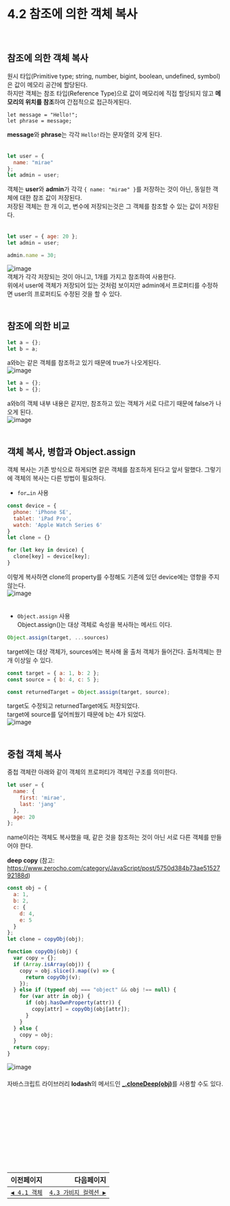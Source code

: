 # 4.2 참조에 의한 객체 복사   
　   
## 참조에 의한 객체 복사
원시 타입(Primitive type;  string, number, bigint, boolean, undefined, symbol)은 값이 메모리 공간에 할당된다.   
하지만 객체는 참조 타입(Reference Type)으로 값이 메모리에 직접 할당되지 않고 **메모리의 위치를 참조**하여 간접적으로 접근하게된다.   
```javascriptt
let message = "Hello!";
let phrase = message;
```   
**message**와 **phrase**는 각각 `Hello!`라는 문자열의 갖게 된다.   
　   
```javascript
let user = {
  name: "mirae"
};
let admin = user;
```   
객체는 **user**와 **admin**가 각각 `{ name: "mirae" }`를 저장하는 것이 아닌, 동일한 객체에 대한 참조 값이 저장된다.   
저장된 객체는 한 개 이고, 변수에 저장되는것은 그 객체를 참조할 수 있는 값이 저장된다.   
　   
```javascript
let user = { age: 20 };
let admin = user;

admin.name = 30;
```   
![image](https://user-images.githubusercontent.com/70567818/120596669-fdeca580-c47e-11eb-8a0b-4eb35fec7688.png)   
객체가 각각 저장되는 것이 아니고, 1개를 가지고 참조하여 사용한다.  
위에서 user에 객체가 저장되어 있는 것처럼 보이지만 admin에서 프로퍼티를 수정하면 user의 프로퍼티도 수정된 것을 할 수 있다.   
　    
## 참조에 의한 비교
```javascript
let a = {};
let b = a;
```   
a와b는 같은 객체를 참조하고 있기 때문에 true가 나오게된다.   
![image](https://user-images.githubusercontent.com/70567818/120597151-a1d65100-c47f-11eb-8138-04ca576d76cd.png)   

```javascript
let a = {};
let b = {};
```   
a와b의 객체 내부 내용은 같지만, 참조하고 있는 객체가 서로 다르기 때문에 false가 나오게 된다.   
![image](https://user-images.githubusercontent.com/70567818/120597223-c3cfd380-c47f-11eb-8866-28f916c44057.png)   
　   
## 객체 복사, 병합과 Object.assign
객체 복사는 기존 방식으로 하게되면 같은 객체를 참조하게 된다고 앞서 말했다.
그렇기에 객체의 복사는 다른 방법이 필요하다.
- `for…in` 사용
```javascript
const device = {
  phone: 'iPhone SE',
  tablet: 'iPad Pro', 
  watch: 'Apple Watch Series 6'
}
let clone = {}

for (let key in device) {
  clone[key] = device[key];
}
```   
이렇게 복사하면 clone의 property를 수정해도 기존에 있던 device에는 영향을 주지 않는다.   
![image](https://user-images.githubusercontent.com/70567818/120599412-6ee18c80-c482-11eb-8724-d81182b862ad.png)   
　   
- `Object.assign` 사용   
Object.assign()는 대상 객체로 속성을 복사하는 메서드 이다.
```javascript
Object.assign(target, ...sources)
```
target에는 대상 객체가, sources에는 복사해 올 출처 객체가 들어간다. 출처객체는 한개 이상일 수 있다.   

```javascript
const target = { a: 1, b: 2 };
const source = { b: 4, c: 5 };

const returnedTarget = Object.assign(target, source);
```   
target도 수정되고 returnedTarget에도 저장되었다.   
target에 source를 덮어씌웠기 때문에 b는 4가 되었다.   
![image](https://user-images.githubusercontent.com/70567818/120600399-af8dd580-c483-11eb-9a73-59c935e44338.png)   
　   
## 중첩 객체 복사
중첩 객체란 아래와 같이 객체의 프로퍼티가 객체인 구조를 의미한다.   
```javascript
let user = {
  name: {
    first: 'mirae',
    last: 'jang'
  },
  age: 20
};
```
name이라는 객체도 복사했을 때, 같은 것을 참조하는 것이 아닌 서로 다른 객체를 만들어야 한다.  

**deep copy** (참고: https://www.zerocho.com/category/JavaScript/post/5750d384b73ae5152792188d)
```javascript
const obj = {
  a: 1,
  b: 2,
  c: {
    d: 4,
    e: 5
  }
};
let clone = copyObj(obj);

function copyObj(obj) {
  var copy = {};
  if (Array.isArray(obj)) {
    copy = obj.slice().map((v) => {
      return copyObj(v);
    });
  } else if (typeof obj === "object" && obj !== null) {
    for (var attr in obj) {
      if (obj.hasOwnProperty(attr)) {
        copy[attr] = copyObj(obj[attr]);
      }
    }
  } else {
    copy = obj;
  }
  return copy;
}
```   
![image](https://user-images.githubusercontent.com/70567818/120604962-7efc6a80-c488-11eb-9bb6-732eeb15a527.png)   
　   
자바스크립트 라이브러리 **lodash**의 메서드인 [**\_.cloneDeep(obj)**](https://lodash.com/docs/4.17.15#cloneDeep)를 사용할 수도 있다.   

　   
　   
　   
　   
　   
---   
|이전페이지|다음페이지|
|:---|---:|
|[`◀ 4.1 객체`](./4.1_object.md#41-객체)|[`4.3 가비지 컬렉션 ▶`](./4.3_garbage-collection.md#43-가비지-컬렉션)|
